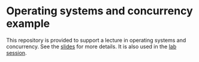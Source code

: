 # Operating systems and concurrency example

This repository is provided to support a lecture in operating systems and concurrency. 
See the [slides](http://hesabu.net/kf5010/assets/ra/B08.pdf) for more details. It is also used
in the [lab session](http://hesabu.net/kf5010/L09.html).
